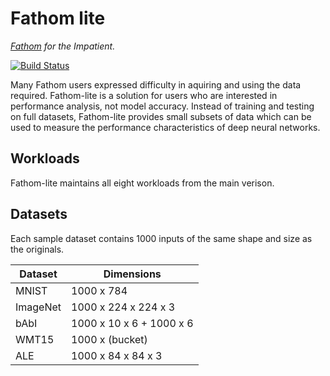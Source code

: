 # Fathom lite

*[Fathom](https://github.com/rdadolf/fathom) for the Impatient.*

[![Build Status](https://travis-ci.org/rdadolf/fathom-lite.svg?branch=master)](https://travis-ci.org/rdadolf/fathom-lite)

Many Fathom users expressed difficulty in aquiring and using the data required.
Fathom-lite is a solution for users who are interested in performance analysis, not model accuracy.
Instead of training and testing on full datasets, Fathom-lite provides small subsets of data which can be used to measure the performance characteristics of deep neural networks.

## Workloads

Fathom-lite maintains all eight workloads from the main verison.

## Datasets

Each sample dataset contains 1000 inputs of the same shape and size as the originals.

Dataset   | Dimensions
----------|------------------
MNIST     | 1000 x 784
ImageNet  | 1000 x 224 x 224 x 3
bAbI      | 1000 x 10 x 6 + 1000 x 6
WMT15     | 1000 x (bucket)
ALE       | 1000 x 84 x 84 x 3
